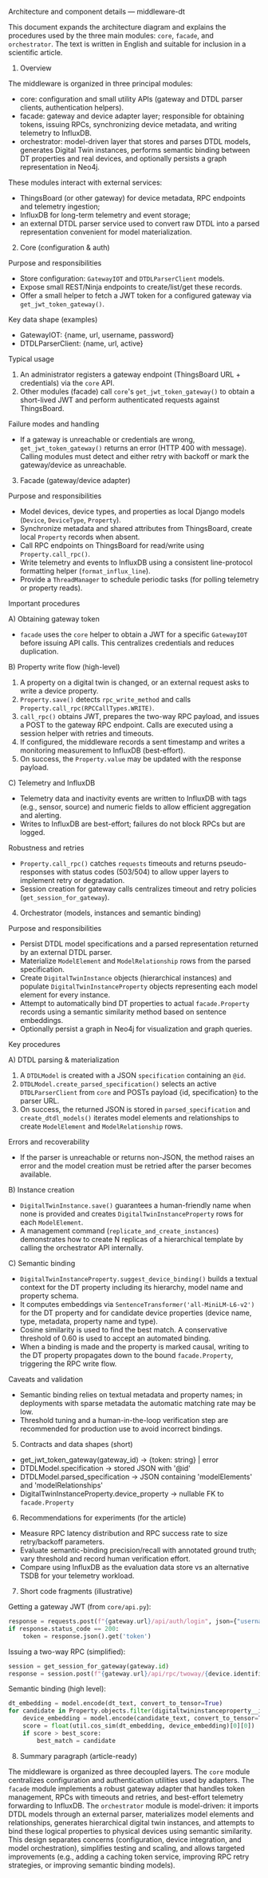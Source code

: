 Architecture and component details — middleware-dt

This document expands the architecture diagram and explains the procedures used by the three main modules: `core`, `facade`, and `orchestrator`. The text is written in English and suitable for inclusion in a scientific article.

1. Overview

The middleware is organized in three principal modules:

- core: configuration and small utility APIs (gateway and DTDL parser clients, authentication helpers).
- facade: gateway and device adapter layer; responsible for obtaining tokens, issuing RPCs, synchronizing device metadata, and writing telemetry to InfluxDB.
- orchestrator: model-driven layer that stores and parses DTDL models, generates Digital Twin instances, performs semantic binding between DT properties and real devices, and optionally persists a graph representation in Neo4j.

These modules interact with external services:
- ThingsBoard (or other gateway) for device metadata, RPC endpoints and telemetry ingestion;
- InfluxDB for long-term telemetry and event storage;
- an external DTDL parser service used to convert raw DTDL into a parsed representation convenient for model materialization.


2. Core (configuration & auth)

Purpose and responsibilities
- Store configuration: `GatewayIOT` and `DTDLParserClient` models.
- Expose small REST/Ninja endpoints to create/list/get these records.
- Offer a small helper to fetch a JWT token for a configured gateway via `get_jwt_token_gateway()`.

Key data shape (examples)
- GatewayIOT: {name, url, username, password}
- DTDLParserClient: {name, url, active}

Typical usage
1. An administrator registers a gateway endpoint (ThingsBoard URL + credentials) via the `core` API.
2. Other modules (facade) call `core`'s `get_jwt_token_gateway()` to obtain a short-lived JWT and perform authenticated requests against ThingsBoard.

Failure modes and handling
- If a gateway is unreachable or credentials are wrong, `get_jwt_token_gateway()` returns an error (HTTP 400 with message). Calling modules must detect and either retry with backoff or mark the gateway/device as unreachable.


3. Facade (gateway/device adapter)

Purpose and responsibilities
- Model devices, device types, and properties as local Django models (`Device`, `DeviceType`, `Property`).
- Synchronize metadata and shared attributes from ThingsBoard, create local `Property` records when absent.
- Call RPC endpoints on ThingsBoard for read/write using `Property.call_rpc()`.
- Write telemetry and events to InfluxDB using a consistent line-protocol formatting helper (`format_influx_line`).
- Provide a `ThreadManager` to schedule periodic tasks (for polling telemetry or property reads).

Important procedures

A) Obtaining gateway token
- `facade` uses the `core` helper to obtain a JWT for a specific `GatewayIOT` before issuing API calls. This centralizes credentials and reduces duplication.

B) Property write flow (high-level)
1. A property on a digital twin is changed, or an external request asks to write a device property.
2. `Property.save()` detects `rpc_write_method` and calls `Property.call_rpc(RPCCallTypes.WRITE)`.
3. `call_rpc()` obtains JWT, prepares the two-way RPC payload, and issues a POST to the gateway RPC endpoint. Calls are executed using a session helper with retries and timeouts.
4. If configured, the middleware records a sent timestamp and writes a monitoring measurement to InfluxDB (best-effort).
5. On success, the `Property.value` may be updated with the response payload.

C) Telemetry and InfluxDB
- Telemetry data and inactivity events are written to InfluxDB with tags (e.g., sensor, source) and numeric fields to allow efficient aggregation and alerting.
- Writes to InfluxDB are best-effort; failures do not block RPCs but are logged.

Robustness and retries
- `Property.call_rpc()` catches `requests` timeouts and returns pseudo-responses with status codes (503/504) to allow upper layers to implement retry or degradation.
- Session creation for gateway calls centralizes timeout and retry policies (`get_session_for_gateway`).


4. Orchestrator (models, instances and semantic binding)

Purpose and responsibilities
- Persist DTDL model specifications and a parsed representation returned by an external DTDL parser.
- Materialize `ModelElement` and `ModelRelationship` rows from the parsed specification.
- Create `DigitalTwinInstance` objects (hierarchical instances) and populate `DigitalTwinInstanceProperty` objects representing each model element for every instance.
- Attempt to automatically bind DT properties to actual `facade.Property` records using a semantic similarity method based on sentence embeddings.
- Optionally persist a graph in Neo4j for visualization and graph queries.

Key procedures

A) DTDL parsing & materialization
1. A `DTDLModel` is created with a JSON `specification` containing an `@id`.
2. `DTDLModel.create_parsed_specification()` selects an active `DTDLParserClient` from `core` and POSTs payload {id, specification} to the parser URL.
3. On success, the returned JSON is stored in `parsed_specification` and `create_dtdl_models()` iterates model elements and relationships to create `ModelElement` and `ModelRelationship` rows.

Errors and recoverability
- If the parser is unreachable or returns non-JSON, the method raises an error and the model creation must be retried after the parser becomes available.

B) Instance creation
- `DigitalTwinInstance.save()` guarantees a human-friendly name when none is provided and creates `DigitalTwinInstanceProperty` rows for each `ModelElement`.
- A management command (`replicate_and_create_instances`) demonstrates how to create N replicas of a hierarchical template by calling the orchestrator API internally.

C) Semantic binding
- `DigitalTwinInstanceProperty.suggest_device_binding()` builds a textual context for the DT property including its hierarchy, model name and property schema.
- It computes embeddings via `SentenceTransformer('all-MiniLM-L6-v2')` for the DT property and for candidate device properties (device name, type, metadata, property name and type).
- Cosine similarity is used to find the best match. A conservative threshold of 0.60 is used to accept an automated binding.
- When a binding is made and the property is marked causal, writing to the DT property propagates down to the bound `facade.Property`, triggering the RPC write flow.

Caveats and validation
- Semantic binding relies on textual metadata and property names; in deployments with sparse metadata the automatic matching rate may be low.
- Threshold tuning and a human-in-the-loop verification step are recommended for production use to avoid incorrect bindings.


5. Contracts and data shapes (short)

- get_jwt_token_gateway(gateway_id) -> {token: string} | error
- DTDLModel.specification -> stored JSON with '@id'
- DTDLModel.parsed_specification -> JSON containing 'modelElements' and 'modelRelationships'
- DigitalTwinInstanceProperty.device_property -> nullable FK to `facade.Property`


6. Recommendations for experiments (for the article)

- Measure RPC latency distribution and RPC success rate to size retry/backoff parameters.
- Evaluate semantic-binding precision/recall with annotated ground truth; vary threshold and record human verification effort.
- Compare using InfluxDB as the evaluation data store vs an alternative TSDB for your telemetry workload.


7. Short code fragments (illustrative)

Getting a gateway JWT (from `core/api.py`):

```python
response = requests.post(f"{gateway.url}/api/auth/login", json={"username": gateway.username, "password": gateway.password})
if response.status_code == 200:
    token = response.json().get('token')
```

Issuing a two-way RPC (simplified):

```python
session = get_session_for_gateway(gateway.id)
response = session.post(f"{gateway.url}/api/rpc/twoway/{device.identifier}", json={"method": prop.rpc_write_method, "params": prop.get_value()}, headers=headers, timeout=8)
```

Semantic binding (high level):

```python
dt_embedding = model.encode(dt_text, convert_to_tensor=True)
for candidate in Property.objects.filter(digitaltwininstanceproperty__isnull=True):
    device_embedding = model.encode(candidate_text, convert_to_tensor=True)
    score = float(util.cos_sim(dt_embedding, device_embedding)[0][0])
    if score > best_score:
        best_match = candidate
```


8. Summary paragraph (article-ready)

The middleware is organized as three decoupled layers. The `core` module centralizes configuration and authentication utilities used by adapters. The `facade` module implements a robust gateway adapter that handles token management, RPCs with timeouts and retries, and best-effort telemetry forwarding to InfluxDB. The `orchestrator` module is model-driven: it imports DTDL models through an external parser, materializes model elements and relationships, generates hierarchical digital twin instances, and attempts to bind these logical properties to physical devices using semantic similarity. This design separates concerns (configuration, device integration, and model orchestration), simplifies testing and scaling, and allows targeted improvements (e.g., adding a caching token service, improving RPC retry strategies, or improving semantic binding models).
